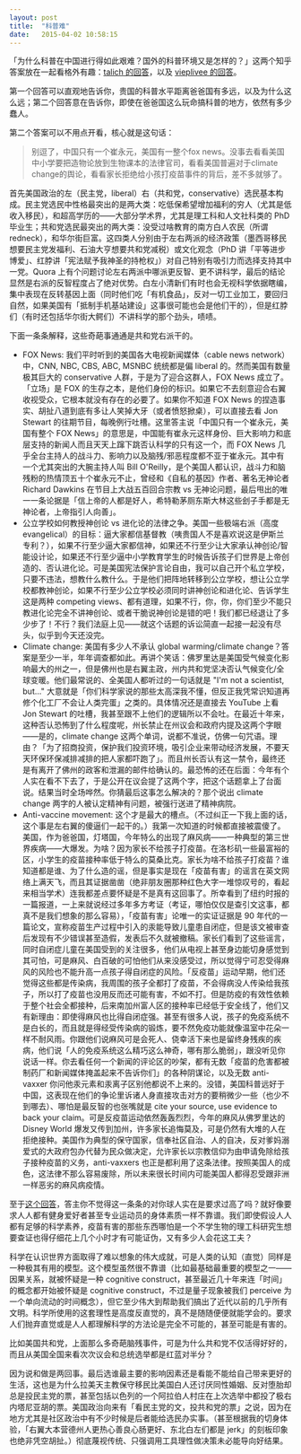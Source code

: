 ```yaml
---
layout: post
title:  "科普难"
date:   2015-04-02 10:58:15
---
```


「为什么科普在中国进行得如此艰难？国外的科普环境又是怎样的？」这两个知乎答案放在一起看格外有趣：[talich 的回答](http://www.zhihu.com/question/29124536/answer/43558571)，以及 [vieplivee 的回答](http://www.zhihu.com/question/29124536/answer/43356108)。

第一个回答可以直观地告诉你，贵国的科普水平距离爸爸国有多远，以及为什么这么远；第二个回答意在告诉你，即使在爸爸国这么玩命搞科普的地方，依然有多少蠢人。

第二个答案可以不用点开看，核心就是这句话：

> 别逗了，中国只有一个崔永元，美国有一整个fox news。没事去看看美国中小学要把造物论放到生物课本的法律官司，看看美国普遍对于climate change的舆论，看看家长拒绝给小孩打疫苗事件的背后，差不多就够了。

首先美国政治的左（民主党，liberal）右（共和党，conservative）选民基本构成。民主党选民中性格最突出的是两大类：吃低保希望增加福利的穷人（尤其是低收入移民），和超高学历的——大部分学术界，尤其是理工科和人文社科类的 PhD 毕业生；共和党选民最突出的两大类：没受过啥教育的南方白人农民（所谓 redneck），和华尔街巨富。这四类人分别由于左右两派的经济政策（墨西哥移民想要民主党发福利、石油大亨想要共和党减税）或文化观念（PhD 讲「平等进步博爱」、红脖讲「宪法赋予我神圣的持枪权」）对自己特别有吸引力而选择支持其中一党。Quora 上有个问题讨论左右两派中哪派更反智、更不讲科学，最后的结论显然是右派的反智程度占了绝对优势。白左小清新们有时也会无视科学依据瞎编，集中表现在反转基因上面（同时他们吃「有机食品」，反对一切工业加工，要回归自然，如果美国有「抵制手机基站建设」这事很可能也会是他们干的），但是红脖们（有时还包括华尔街大鳄们）不讲科学的那个劲头，啧啧。

下面一条条解释，这些奇葩事通通是共和党右派干的。

* FOX News: 我们平时听到的美国各大电视新闻媒体（cable news network）中，CNN, NBC, CBS, ABC, MSNBC 统统都是偏 liberal 的。然而美国有数量极其巨大的 conservative 人群，于是为了迎合这群人，FOX News 成立了。「立场」是 FOX 的生存之本，是他们身份的标识。如果它不去刻意迎合右翼收视受众，它根本就没有存在的必要了。如果你不知道 FOX News 的捏造事实、胡扯八道到底有多让人笑掉大牙（或者愤怒掀桌），可以直接去看 Jon Stewart 的往期节目，每晚例行吐槽。这里答主说「中国只有一个崔永元，美国有整个 FOX News」的意思是，中国能有崔永元这样身份、巨大影响力和底层支持的新闻人而且天天上蹿下跳否认科学的只有这一个，而 FOX News 几乎全台主持人的战斗力、影响力以及脑残/邪恶程度都不亚于崔永元。其中有一个尤其突出的大腕主持人叫 Bill O'Reilly，是个美国人都认识，战斗力和脑残粉的热情顶五十个崔永元不止，曾经和《自私的基因》作者、著名无神论者 Richard Dawkins 在节目上大战五百回合宗教 vs 无神论问题，最后甩出的唯一一条论据是「信上帝的人都是好人，希特勒茅厕东斯大林这些刽子手都是无神论者，上帝指引人向善」。
* 公立学校如何教授神创论 vs 进化论的法律之争。美国一些极端右派（高度 evangelical）的目标：逼大家都信基督教（咦贵国人不是喜欢说这是伊斯兰专利？），如果不行至少逼大家都信神，如果还不行至少让大家承认神创论/智能设计论，如果还不行至少逼中小学教育学生的时候告诉孩子们世界是上帝创造的、否认进化论。可是美国宪法保护言论自由，我可以自己开个私立学校，只要不违法，想教什么教什么。于是他们把阵地转移到公立学校，想让公立学校都教神创论，如果不行至少公立学校必须同时讲神创论和进化论、告诉学生这是两种 competing views、都有道理，如果不行，你，你，你们至少不能只教进化论完全不讲神创论、或者干脆说神创论是错的吧！我们都已经退让了多少步了！不行？我们法庭上见——就这个话题的诉讼简直一起接一起没有尽头，似乎到今天还没完。
* Climate change: 美国有多少人不承认 global warming/climate change？答案是至少一半，年年调查都如此。再讲个笑话：佛罗里达是美国受气候变化影响最大的州之一，但是佛州也是右翼主政，州内共和党坚决否认气候变化/全球变暖。他们最常说的、全美国人都听过的一句话就是 "I'm not a scientist, but..." 大意就是「你们科学家说的那些太高深我不懂，但反正我凭常识知道再修个化工厂不会让人类完蛋」之类的。具体情况还是直接去 YouTube 上看 Jon Stewart 的吐槽，我甚至跟不上他们的逻辑所以不会吐。在最近十年来，这种否认恐怖到了什么程度呢，州长禁止在州议会和政府内提及这两个字眼——是的，climate change 这两个单词，说都不准说，仿佛一句咒语。理由？「为了招商投资，保护我们投资环境，吸引企业来带动经济发展，不要天天环保环保减排减排的把人家都吓跑了」。而且州长否认有这一禁令，最终还是有离开了佛州的政客和泄漏的邮件给确认的。最恐怖的还在后面：今年有个人实在看不下去了，于是公开在议会提了这两个字，把这个话题拿上了台面说。结果当时全场哗然。你猜最后这事怎么解决的？那个说出 climate change 两字的人被认定精神有问题，被强行送进了精神病院。
* Anti-vaccine movement: 这个才是最大的槽点。（不过纠正一下我上面的话，这个事是左右翼的傻逼们一起干的。）我第一次知道的时候都直接被震傻了。美国，作为爸爸国，灯塔国，今年特么的出现了麻风病——一种典型的第三世界疾病——大爆发。为啥？因为家长不给孩子打疫苗。在洛杉矶一些最富裕的区，小学生的疫苗接种率低于特么的莫桑比克。家长为啥不给孩子打疫苗？谁知道都是谁、为了什么造的谣，但是事实是现在「疫苗有害」的谣言在英文网络上满天飞，而且其证据凿凿（绝非朋友圈那种红色大字一堆惊叹号的，看起来相当学术）连我都差点要怀疑是不是真有这回事了。所幸看到了纽约时报的一篇报道，一上来就说经过多年多方考证（考证，哪怕仅仅是查引文这事，都真不是我们想象的那么容易），「疫苗有害」论唯一的实证证据是 90 年代的一篇论文，宣称疫苗生产过程中引入的汞能导致儿童患自闭症，但是该文被审查后发现有不少错误甚至造假，发表后不久就被撤稿。家长们看到了这些谣言，同时自闭症儿童在美国受到的关注很多，他们从电视上甚至身边能切身感觉到其可怕，可是麻风、白百破的可怕他们从来没感受过，所以觉得宁可忍受得麻风的风险也不能升高一点孩子得自闭症的风险。「反疫苗」运动早期，他们还觉得这些都是传染病，我周围的孩子全都打了疫苗，不会得病没人传染给我孩子，所以打了疫苗也没用反而还可能有害，不如不打。但是防疫的有效性依赖于整个社会全都接种，后来南加州富人区的接种率已经低于安全线了，他们又有新理由：即使得麻风也比得自闭症强。甚至有很多人说，孩子的免疫系统不是白长的，而且就是得经受传染病的锻炼，要不然免疫功能就像温室中花朵一样不耐风雨。你跟他们说麻风可是会死人、侥幸活下来也是留终身残疾的疾病，他们说「人的免疫系统这么精巧这么神奇，哪有那么脆弱」，跟没听见你说话一样。你去看任何一个新闻的评论区的吵架，都有无数「疫苗的危害都被制药厂和新闻媒体掩盖起来不告诉你们」的各种阴谋论，以及无数 anti-vaxxer 你问他汞元素和汞离子区别他都说不上来的。没错，美国科普远好于中国，这表现在他们的争论里诉诸人身直接攻击对方的要稍微少一些（也少不到哪去）、哪怕是最反智的也张嘴就是 cite your source, use evidence to back your claim。可是反疫苗运动依然轰轰烈烈，今年的麻风从佛罗里达的 Disney World 爆发又传到加州，许多家长追悔莫及，可是仍然有大堆的人在拒绝接种。美国作为典型的保守国家，信奉社区自治、人的自决，反对爹妈溺爱式的大政府包办代替为民众做决定，允许家长以宗教信仰为由申请免除给孩子接种疫苗的义务，anti-vaxxers 也正是都利用了这条法律。按照美国人的成色，这法律不那么容易废除，所以未来很长时间内可能美国人都得忍受跟非洲一样恶劣的麻风病疫情。

至于[这个回答](http://www.zhihu.com/question/29124536/answer/43358959)，答主你不觉得这一条条的对你球人实在是要求过高了吗？就好像要求人人都有健身爱好者甚至专业运动员的身体素质一样不靠谱。我们即使假设人人都有足够的科学素养，疫苗有害的那些东西哪怕是一个不学生物的理工科研究生想要查证也得仔细花上几个小时才有可能证伪，又有多少人会花这工夫？

科学在认识世界方面取得了难以想象的伟大成就，可是人类的认知（直觉）同样是一种极其有用的模型。这个模型虽然很不靠谱（比如最基础最重要的模型之一——因果关系，就被怀疑是一种 cognitive construct，甚至最近几十年来连「时间」的概念都开始被怀疑是 cognitive construct，不过是量子现象被我们 perceive 为一个单向流动的时间概念），但它至少伟大到帮助我们搞出了近代以前的几乎所有文明。科学所使用的这套理性是高度反直觉的，真不是随随便便就能学会的。要求人们抛弃直觉或是人人都理解科学的方法论是完全不可能的，甚至可能是有害的。

比如美国共和党，上面那么多奇葩脑残事件，可是为什么共和党不仅活得好好的，而且从美国全国来看次次议会和总统选举都是红蓝对半分？

因为说和做是两回事。最后选谁最主要的影响因素还是看能不能给自己带来更好的生活，这也是为什么拉美天主教保守移民比美国白人还讨厌同性婚姻、反对堕胎却总是投民主党的票，甚至包括以色列的一个阿拉伯人村庄在上次选举中都投了极右内塔尼亚胡的票。美国政治向来有「看民主党的文，投共和党的票」之说，因为在地方尤其是社区政治中有不少时候是后者能给选民办实事。（甚至根据我的切身体验，「右翼大本营德州人更热心善良心肠更好、东北白左们都是 jerk」的刻板印象也绝非凭空胡扯。）彻底蔑视传统、只强调用工具理性做决策未必能导向好结果。

